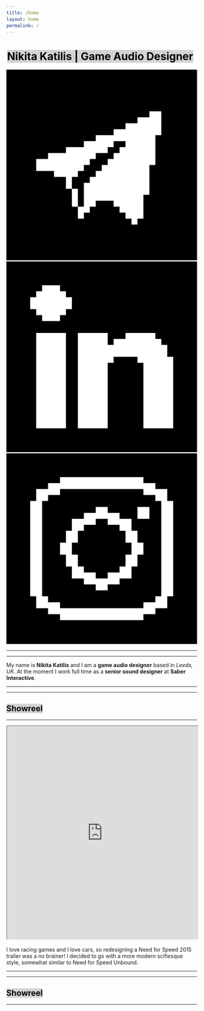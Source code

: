 ```yaml
---
title: /home
layout: home
permalink: /
---
```


<div class="headermain">
  <h1><mark style="background-color: lightgrey; margin: 2px; margin-top: 0px;">Nikita Katilis | Game Audio Designer</mark></h1>
  <div class="links">
    <a href="https://t.me/katalizeaudio" style="white-space: nowrap; --base-color: black;" target="_blank"> <img src="/media/IconSet/Telegram.png" alt="Telegram" class="clickable-image"></a>
    <a href="https://www.linkedin.com/in/nikitakatiliskatalize/" style="white-space: nowrap; --base-color: black;" target="_blank"> <img src="/media/IconSet/Linkedin.png" alt="LinkedIn" class="clickable-image"></a>
    <a href="https://www.instagram.com/katalizeaudio/" style="white-space: nowrap; --base-color: black;" target="_blank"> <img src="/media/IconSet/Instagram.png" alt="Instagram" class="clickable-image"></a>
  </div>
</div>
<hr class="dotted-line">

<hr class="dotted-line">

My name is **Nikita Katilis** and I am a **game audio designer** based in *Leeds, UK*. At the moment I work full time as a **senior sound designer** at **Saber Interactive**.


<hr class="dotted-line">
<hr class="dotted-line">

<h2><mark style="background-color: lightgrey;">Showreel</mark> </h2> 


<hr class="dotted-line">

<iframe width="100%" height="563" src="https://www.youtube.com/embed/gGX26qk8DFw?si=rswZPactHYMepUbz" title="YouTube video player" frameborder="1" allow="accelerometer; autoplay; clipboard-write; encrypted-media; gyroscope; picture-in-picture; web-share" referrerpolicy="strict-origin-when-cross-origin" allowfullscreen></iframe>

I love racing games and I love cars, so redesigning a Need for Speed 2015 trailer was a no brainer! I decided to go with a more modern scifiesque style, somewhat similar to Need for Speed Unbound.

<hr class="dotted-line">
<hr class="dotted-line">

<h2><mark style="background-color: lightgrey;">Showreel</mark> </h2> 

<hr class="dotted-line">
